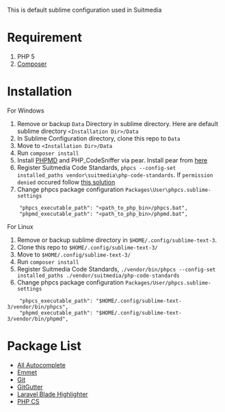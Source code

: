This is default sublime configuration used in Suitmedia

# Requirement

1. PHP 5
1. [Composer](https://getcomposer.org)

# Installation

For Windows

1. Remove or backup `Data` Directory in sublime directory. Here are default sublime directory `<Installation Dir>/Data`
1. In Sublime Configuration directory, clone this repo to `Data`
1. Move to `<Installation Dir>/Data`
1. Run `composer install`
1. Install [PHPMD](http://pear.phpmd.org/) and  PHP_CodeSniffer via pear. Install pear from [here](https://pear.php.net/manual/en/installation.getting.php)
1. Register Suitmedia Code Standards, `phpcs --config-set installed_paths vendor\suitmedia\php-code-standards`.
If `permission denied` occured follow [this solution](http://stackoverflow.com/questions/10397203/php-pear-on-windows-tries-to-open-c-windows-pear-ini-for-writing-even-though-t)
1. Change phpcs package configuration `Packages\User\phpcs.sublime-settings`
```
    "phpcs_executable_path": "<path_to_php_bin>/phpcs.bat",
    "phpmd_executable_path": "<path_to_php_bin>/phpmd.bat",
```

For Linux

1. Remove or backup sublime directory in `$HOME/.config/sublime-text-3`.
1. Clone this repo to `$HOME/.config/sublime-text-3/`
1. Move to `$HOME/.config/sublime-text-3/`
1. Run `composer install`
1. Register Suitmedia Code Standards, `./vendor/bin/phpcs --config-set installed_paths ./vendor/suitmedia/php-code-standards`
1. Change phpcs package configuration `Packages/User/phpcs.sublime-settings`
```
    "phpcs_executable_path": "$HOME/.config/sublime-text-3/vendor/bin/phpcs",
    "phpmd_executable_path": "$HOME/.config/sublime-text-3/vendor/bin/phpmd",
```

# Package List

- [All Autocomplete](https://github.com/alienhard/SublimeAllAutocomplete)
- [Emmet](https://github.com/emmetio/emmet)
- [Git](https://github.com/kemayo/sublime-text-git)
- [GitGutter](https://github.com/jisaacks/GitGutter)
- [Laravel Blade Highlighter](https://github.com/Medalink/laravel-blade)
- [PHP CS](https://github.com/benmatselby/sublime-phpcs)


